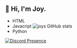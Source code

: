 ## 👋 Hi, I'm Joy.
+ HTML
+ Javacript                                                                   ![joys GitHub stats](https://github-readme-stats.vercel.app/api?username=joylolxyz&show_icons=true&theme=transparent)
+ Python 


[![Discord Presence](https://lanyard.cnrad.dev/api/1030825343357026350)](https://discord.com/users/1030825343357026350[animated=true][idleMessage=smd])
